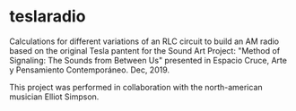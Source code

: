 # teslaradio
Calculations for different variations of an RLC circuit to build an AM radio based on the original Tesla pantent
for the Sound Art Project: "Method of Signaling: The Sounds from Between Us" presented in Espacio Cruce, Arte y Pensamiento Contemporáneo. Dec, 2019.

This project was performed in collaboration with the north-american musician Elliot Simpson.
 
